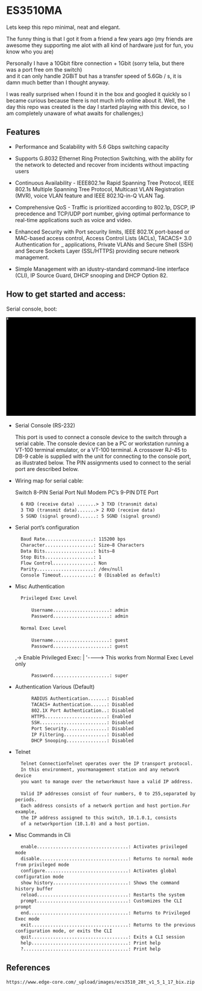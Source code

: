  
# ES3510MA

Lets keep this repo minimal, neat and elegant.

The funny thing is that I got it from a friend a few years ago (my friends are awesome they supporting me alot with all kind of hardware just for fun, you know who you are)

Personally I have a 10Gbit fibre connection + 1Gbit (sorry telia, but there was a port free om the switch)  
and it can only handle 2GBiT but has a transfer speed of 5.6Gb / s, it is damn much better than I thought anyway. 

I was really  surprised when I found it in the box and googled it quickly so I became curious because there is not much info online about it.
Well, the day this repo was created is the day I started playing with this device, so I am completely unaware of what awaits for challenges;)

## Features

- Performance and Scalability with 5.6 Gbps switching capacity

- Supports G.8032 Ethernet Ring Protection Switching, with the ability for the network to detected and recover from incidents without impacting users

- Continuous Availability - IEEE802.1w Rapid Spanning Tree Protocol, IEEE 802.1s Multiple Spanning Tree Protocol, Multicast VLAN Registration (MVR), voice VLAN feature and IEEE 802.1Q-in-Q VLAN Tag.

- Comprehensive QoS - Traffic is prioritized according to 802.1p, DSCP, IP precedence and TCP/UDP port number, giving optimal performance to real-time applications such as voice and video.

- Enhanced Security with Port security limits, IEEE 802.1X port-based or MAC-based access control, Access Control Lists (ACLs), TACACS+ 3.0 Authentication for _ applications, Private VLANs and Secure Shell (SSH) and Secure Sockets Layer (SSL/HTTPS) providing secure network management.

- Simple Management with an idustry-standard command-line interface (CLI), IP Source Guard, DHCP snooping and DHCP Option 82.


## How to get started and access: 

 Serial console, boot:

![Screenshot](bootlog.gif)

- Serial Console (RS-232)

    This port is used to connect a console device to the switch through a serial cable.
    The console device can be a PC or workstation running a VT-100 terminal
    emulator, or a VT-100 terminal. A crossover RJ-45 to DB-9 cable is supplied with
    the unit for connecting to the console port, as illustrated below. The PIN
    assignments used to connect to the serial port are described below.

- Wiring map for serial cable:

    Switch 8-PIN Serial Port Null Modem PC’s 9-PIN DTE Port

        6 RXD (receive data) .......> 3 TXD (transmit data)
        3 TXD (transmit data).......> 2 RXD (receive data)   
        5 SGND (signal ground)......: 5 SGND (signal ground)

- Serial port’s configuration

        Baud Rate..................: 115200 bps
        Character..................: Size—8 Characters
        Data Bits..................: bits—8
        Stop Bits..................: 1
        Flow Control...............: Non
        Parity.....................: /dev/null
        Console Timeout............: 0 (Disabled as default)

- Misc Authentication 

        Privileged Exec Level
        
            Username.....................: admin
            Password.....................: admin

        Normal Exec Level

            Username.....................: guest
            Passowrd.....................: guest

    ,-> Enable Privileged Exec:
    |
    '----> This works from Normal Exec Level only
        
            Password.....................: super

- Authentication Various (Default)

            RADIUS Authentication.......: Disabled
            TACACS+ Authentication......: Disabled
            802.1X Port Authentication..: Disabled
            HTTPS.......................: Enabled
            SSH.........................: Disabled
            Port Security...............: Disabled
            IP Filtering................: Disabled
            DHCP Snooping...............: Disabled


- Telnet

        Telnet ConnectionTelnet operates over the IP transport protocol. 
        In this environment, yourmanagement station and any network device 
        you want to manage over the networkmust have a valid IP address. 

        Valid IP addresses consist of four numbers, 0 to 255,separated by periods. 
        Each address consists of a network portion and host portion.For example, 
        the IP address assigned to this switch, 10.1.0.1, consists 
        of a networkportion (10.1.0) and a host portion.


- Misc Commands in Cli


        enable..................................: Activates privileged mode
        disable.................................: Returns to normal mode from privileged mode
        configure...............................: Activates global configuration mode
        show history............................: Shows the command history buffer
        reload..................................: Restarts the system
        prompt..................................: Customizes the CLI prompt
        end.....................................: Returns to Privileged Exec mode
        exit....................................: Returns to the previous configuration mode, or exits the CLI
        quit....................................: Exits a CLI session
        help....................................: Print help 
        ?.......................................: Print help



## References

    https://www.edge-core.com/_upload/images/ecs3510_28t_v1_5_1_17_bix.zip
